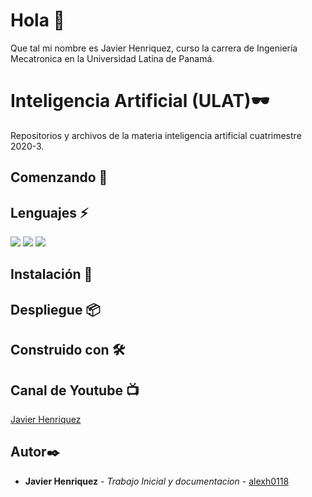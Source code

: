 # Hola  👋
Que tal mi nombre es Javier Henriquez, curso la carrera de Ingeniería Mecatronica en la Universidad Latina de Panamá.
 
# Inteligencia Artificial (ULAT):dark_sunglasses:

Repositorios y archivos de la materia inteligencia artificial cuatrimestre 2020-3.

## Comenzando 🚀

## Lenguajes :zap:

  <img src="https://img.shields.io/badge/-Python-FFD43B?style=for-the-badge&logo=python&logoColor=white&labelColor=4B8BBE" />
  <img src="https://img.shields.io/badge/-Github-181717?style=for-the-badge&logo=GitHub&logoColor=white"/>
  <img src="https://img.shields.io/badge/-Jupyter%20Notebooks-c78f02?style=for-the-badge&logo=jupyter&logoColor=white"/>

## Instalación 🔧


## Despliegue 📦



## Construido con 🛠️

## Canal de Youtube :tv:

[Javier Henriquez](https://www.youtube.com/channel/UCz2kmzQzR7pmDeffjq23vDg/featured?view_as=subscriber)

## Autor✒️

* **Javier Henriquez** - *Trabajo Inicial y documentacion* - [alexh0118](https://github.com/alexh0118)


